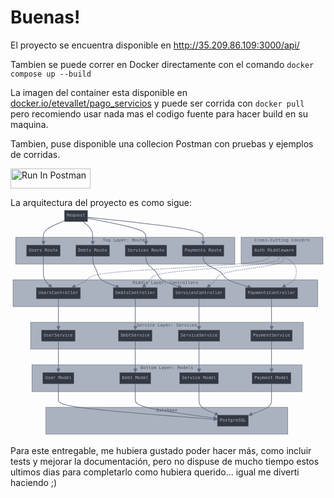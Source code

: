 # Buenas!

El proyecto se encuentra disponible en http://35.209.86.109:3000/api/

Tambien se puede correr en Docker directamente con el comando
`docker compose up --build`

La imagen del container esta disponible en [docker.io/etevallet/pago_servicios](https://docker.io/etevallet/pago_servicios) y puede ser corrida con `docker pull` pero recomiendo usar nada mas el codigo fuente para hacer build en su maquina.

Tambien, puse disponible una collecion Postman con pruebas y ejemplos de corridas.

[<img src="https://run.pstmn.io/button.svg" alt="Run In Postman" style="width: 128px; height: 32px;">](https://app.getpostman.com/run-collection/17577771-03da51dd-31c1-4641-9933-3109c890e6f0?action=collection%2Ffork&source=rip_markdown&collection-url=entityId%3D17577771-03da51dd-31c1-4641-9933-3109c890e6f0%26entityType%3Dcollection%26workspaceId%3De2d8a7e7-9047-4f27-8d1b-6a89e9763cd2)

La arquitectura del proyecto es como sigue:
<svg aria-roledescription="flowchart-v2" role="graphics-document document" viewBox="-8 -8 1007.892578125 732" style="max-width: 1007.892578125px;" xmlns:xlink="http://www.w3.org/1999/xlink" xmlns="http://www.w3.org/2000/svg" width="100%" id="mermaid-1724042676792"><style>#mermaid-1724042676792{font-family:monospace;font-size:14px;fill:#abb2bf;}#mermaid-1724042676792 .error-icon{fill:#abb2bf;}#mermaid-1724042676792 .error-text{fill:#4b5263;stroke:#4b5263;}#mermaid-1724042676792 .edge-thickness-normal{stroke-width:2px;}#mermaid-1724042676792 .edge-thickness-thick{stroke-width:3.5px;}#mermaid-1724042676792 .edge-pattern-solid{stroke-dasharray:0;}#mermaid-1724042676792 .edge-pattern-dashed{stroke-dasharray:3;}#mermaid-1724042676792 .edge-pattern-dotted{stroke-dasharray:2;}#mermaid-1724042676792 .marker{fill:#636D83;stroke:#636D83;}#mermaid-1724042676792 .marker.cross{stroke:#636D83;}#mermaid-1724042676792 svg{font-family:monospace;font-size:14px;}#mermaid-1724042676792 .label{font-family:monospace;color:#ABB2BF;}#mermaid-1724042676792 .cluster-label text{fill:#4b5263;}#mermaid-1724042676792 .cluster-label span,#mermaid-1724042676792 p{color:#4b5263;}#mermaid-1724042676792 .label text,#mermaid-1724042676792 span,#mermaid-1724042676792 p{fill:#ABB2BF;color:#ABB2BF;}#mermaid-1724042676792 .node rect,#mermaid-1724042676792 .node circle,#mermaid-1724042676792 .node ellipse,#mermaid-1724042676792 .node polygon,#mermaid-1724042676792 .node path{fill:#333842;stroke:#636D83;stroke-width:1px;}#mermaid-1724042676792 .flowchart-label text{text-anchor:middle;}#mermaid-1724042676792 .node .katex path{fill:#000;stroke:#000;stroke-width:1px;}#mermaid-1724042676792 .node .label{text-align:center;}#mermaid-1724042676792 .node.clickable{cursor:pointer;}#mermaid-1724042676792 .arrowheadPath{fill:#0b0b0b;}#mermaid-1724042676792 .edgePath .path{stroke:#636D83;stroke-width:2.0px;}#mermaid-1724042676792 .flowchart-link{stroke:#636D83;fill:none;}#mermaid-1724042676792 .edgeLabel{background-color:#282C34;text-align:center;}#mermaid-1724042676792 .edgeLabel rect{opacity:0.5;background-color:#282C34;fill:#282C34;}#mermaid-1724042676792 .labelBkg{background-color:rgba(40, 44, 52, 0.5);}#mermaid-1724042676792 .cluster rect{fill:#abb2bf;stroke:#4b5263;stroke-width:1px;}#mermaid-1724042676792 .cluster text{fill:#4b5263;}#mermaid-1724042676792 .cluster span,#mermaid-1724042676792 p{color:#4b5263;}#mermaid-1724042676792 div.mermaidTooltip{position:absolute;text-align:center;max-width:200px;padding:2px;font-family:monospace;font-size:12px;background:#abb2bf;border:1px solid #4b5263;border-radius:2px;pointer-events:none;z-index:100;}#mermaid-1724042676792 .flowchartTitleText{text-anchor:middle;font-size:18px;fill:#abb2bf;}#mermaid-1724042676792 .label foreignObject{overflow:visible;}#mermaid-1724042676792 :root{--mermaid-font-family:"trebuchet ms",verdana,arial,sans-serif;}</style><g><marker orient="auto" markerHeight="12" markerWidth="12" markerUnits="userSpaceOnUse" refY="5" refX="6" viewBox="0 0 10 10" class="marker flowchart" id="mermaid-1724042676792_flowchart-pointEnd"><path style="stroke-width: 1; stroke-dasharray: 1, 0;" class="arrowMarkerPath" d="M 0 0 L 10 5 L 0 10 z"></path></marker><marker orient="auto" markerHeight="12" markerWidth="12" markerUnits="userSpaceOnUse" refY="5" refX="4.5" viewBox="0 0 10 10" class="marker flowchart" id="mermaid-1724042676792_flowchart-pointStart"><path style="stroke-width: 1; stroke-dasharray: 1, 0;" class="arrowMarkerPath" d="M 0 5 L 10 10 L 10 0 z"></path></marker><marker orient="auto" markerHeight="11" markerWidth="11" markerUnits="userSpaceOnUse" refY="5" refX="11" viewBox="0 0 10 10" class="marker flowchart" id="mermaid-1724042676792_flowchart-circleEnd"><circle style="stroke-width: 1; stroke-dasharray: 1, 0;" class="arrowMarkerPath" r="5" cy="5" cx="5"></circle></marker><marker orient="auto" markerHeight="11" markerWidth="11" markerUnits="userSpaceOnUse" refY="5" refX="-1" viewBox="0 0 10 10" class="marker flowchart" id="mermaid-1724042676792_flowchart-circleStart"><circle style="stroke-width: 1; stroke-dasharray: 1, 0;" class="arrowMarkerPath" r="5" cy="5" cx="5"></circle></marker><marker orient="auto" markerHeight="11" markerWidth="11" markerUnits="userSpaceOnUse" refY="5.2" refX="12" viewBox="0 0 11 11" class="marker cross flowchart" id="mermaid-1724042676792_flowchart-crossEnd"><path style="stroke-width: 2; stroke-dasharray: 1, 0;" class="arrowMarkerPath" d="M 1,1 l 9,9 M 10,1 l -9,9"></path></marker><marker orient="auto" markerHeight="11" markerWidth="11" markerUnits="userSpaceOnUse" refY="5.2" refX="-1" viewBox="0 0 11 11" class="marker cross flowchart" id="mermaid-1724042676792_flowchart-crossStart"><path style="stroke-width: 2; stroke-dasharray: 1, 0;" class="arrowMarkerPath" d="M 1,1 l 9,9 M 10,1 l -9,9"></path></marker><g class="root"><g class="clusters"><g id="subGraph5" class="cluster default flowchart-label"><rect height="86" width="262.009765625" y="86" x="729.8828125" ry="0" rx="0" style=""></rect><g transform="translate(772.3837890625, 86)" class="cluster-label"><foreignObject height="21" width="177.0078125"><div style="display: inline-block; white-space: nowrap;" xmlns="http://www.w3.org/1999/xhtml"><span class="nodeLabel">Cross-Cutting Concern</span></div></foreignObject></g></g><g id="Database" class="cluster default flowchart-label"><rect height="86" width="774.41796875" y="630" x="105.076171875" ry="0" rx="0" style=""></rect><g transform="translate(458.5703125, 630)" class="cluster-label"><foreignObject height="21" width="67.4296875"><div style="display: inline-block; white-space: nowrap;" xmlns="http://www.w3.org/1999/xhtml"><span class="nodeLabel">Database</span></div></foreignObject></g></g><g id="subGraph3" class="cluster default flowchart-label"><rect height="86" width="864.029296875" y="494" x="60.431640625" ry="0" rx="0" style=""></rect><g transform="translate(408.1572265625, 494)" class="cluster-label"><foreignObject height="21" width="168.578125"><div style="display: inline-block; white-space: nowrap;" xmlns="http://www.w3.org/1999/xhtml"><span class="nodeLabel">Bottom Layer: Models</span></div></foreignObject></g></g><g id="subGraph2" class="cluster default flowchart-label"><rect height="86" width="872.458984375" y="358" x="56.216796875" ry="0" rx="0" style=""></rect><g transform="translate(395.5126953125, 358)" class="cluster-label"><foreignObject height="21" width="193.8671875"><div style="display: inline-block; white-space: nowrap;" xmlns="http://www.w3.org/1999/xhtml"><span class="nodeLabel">Service Layer: Services</span></div></foreignObject></g></g><g id="subGraph1" class="cluster default flowchart-label"><rect height="86" width="975.353515625" y="222" x="0" ry="0" rx="0" style=""></rect><g transform="translate(382.3173828125, 222)" class="cluster-label"><foreignObject height="21" width="210.71875"><div style="display: inline-block; white-space: nowrap;" xmlns="http://www.w3.org/1999/xhtml"><span class="nodeLabel">Middle Layer: Controllers</span></div></foreignObject></g></g><g id="subGraph0" class="cluster default flowchart-label"><rect height="86" width="701.453125" y="86" x="8.4296875" ry="0" rx="0" style=""></rect><g transform="translate(287.51171875, 86)" class="cluster-label"><foreignObject height="21" width="143.2890625"><div style="display: inline-block; white-space: nowrap;" xmlns="http://www.w3.org/1999/xhtml"><span class="nodeLabel">Top Layer: Routes</span></div></foreignObject></g></g></g><g class="edgePaths"><path marker-end="url(#mermaid-1724042676792_flowchart-pointEnd)" style="fill:none;" class="edge-thickness-normal edge-pattern-solid flowchart-link LS-A LE-E" id="L-A-E-0" d="M97.289,147L97.289,151.167C97.289,155.333,97.289,163.667,97.289,172C97.289,180.333,97.289,188.667,97.289,197C97.289,205.333,97.289,213.667,101.263,221.409C105.237,229.152,113.185,236.303,117.159,239.879L121.132,243.455"></path><path marker-end="url(#mermaid-1724042676792_flowchart-pointEnd)" style="fill:none;" class="edge-thickness-normal edge-pattern-solid flowchart-link LS-B LE-F" id="L-B-F-0" d="M255.008,147L255.008,151.167C255.008,155.333,255.008,163.667,257.818,172C260.628,180.333,266.247,188.667,269.057,197C271.867,205.333,271.867,213.667,282.592,221.7C293.317,229.734,314.767,237.468,325.491,241.335L336.216,245.202"></path><path marker-end="url(#mermaid-1724042676792_flowchart-pointEnd)" style="fill:none;" class="edge-thickness-normal edge-pattern-solid flowchart-link LS-C LE-G" id="L-C-G-0" d="M425.371,147L425.371,151.167C425.371,155.333,425.371,163.667,431.777,172C438.182,180.333,450.993,188.667,457.399,197C463.805,205.333,463.805,213.667,475.697,221.725C487.59,229.784,511.375,237.568,523.268,241.46L535.161,245.352"></path><path marker-end="url(#mermaid-1724042676792_flowchart-pointEnd)" style="fill:none;" class="edge-thickness-normal edge-pattern-solid flowchart-link LS-D LE-H" id="L-D-H-0" d="M608.379,147L608.379,151.167C608.379,155.333,608.379,163.667,619.35,172C630.32,180.333,652.262,188.667,663.232,197C674.203,205.333,674.203,213.667,688.175,221.761C702.147,229.855,730.092,237.71,744.064,241.638L758.036,245.566"></path><path marker-end="url(#mermaid-1724042676792_flowchart-pointEnd)" style="fill:none;" class="edge-thickness-normal edge-pattern-solid flowchart-link LS-E LE-I" id="L-E-I-0" d="M145.076,283L145.076,287.167C145.076,291.333,145.076,299.667,145.076,308C145.076,316.333,145.076,324.667,145.076,333C145.076,341.333,145.076,349.667,145.076,357.117C145.076,364.567,145.076,371.133,145.076,374.417L145.076,377.7"></path><path marker-end="url(#mermaid-1724042676792_flowchart-pointEnd)" style="fill:none;" class="edge-thickness-normal edge-pattern-solid flowchart-link LS-F LE-J" id="L-F-J-0" d="M391.123,283L391.123,287.167C391.123,291.333,391.123,299.667,391.123,308C391.123,316.333,391.123,324.667,391.123,333C391.123,341.333,391.123,349.667,391.123,357.117C391.123,364.567,391.123,371.133,391.123,374.417L391.123,377.7"></path><path marker-end="url(#mermaid-1724042676792_flowchart-pointEnd)" style="fill:none;" class="edge-thickness-normal edge-pattern-solid flowchart-link LS-G LE-K" id="L-G-K-0" d="M595.201,283L595.201,287.167C595.201,291.333,595.201,299.667,595.201,308C595.201,316.333,595.201,324.667,595.201,333C595.201,341.333,595.201,349.667,595.201,357.117C595.201,364.567,595.201,371.133,595.201,374.417L595.201,377.7"></path><path marker-end="url(#mermaid-1724042676792_flowchart-pointEnd)" style="fill:none;" class="edge-thickness-normal edge-pattern-solid flowchart-link LS-H LE-L" id="L-H-L-0" d="M827.172,283L827.172,287.167C827.172,291.333,827.172,299.667,827.172,308C827.172,316.333,827.172,324.667,827.172,333C827.172,341.333,827.172,349.667,827.172,357.117C827.172,364.567,827.172,371.133,827.172,374.417L827.172,377.7"></path><path marker-end="url(#mermaid-1724042676792_flowchart-pointEnd)" style="fill:none;" class="edge-thickness-normal edge-pattern-solid flowchart-link LS-I LE-M" id="L-I-M-0" d="M145.076,419L145.076,423.167C145.076,427.333,145.076,435.667,145.076,444C145.076,452.333,145.076,460.667,145.076,469C145.076,477.333,145.076,485.667,145.076,493.117C145.076,500.567,145.076,507.133,145.076,510.417L145.076,513.7"></path><path marker-end="url(#mermaid-1724042676792_flowchart-pointEnd)" style="fill:none;" class="edge-thickness-normal edge-pattern-solid flowchart-link LS-J LE-N" id="L-J-N-0" d="M391.123,419L391.123,423.167C391.123,427.333,391.123,435.667,391.123,444C391.123,452.333,391.123,460.667,391.123,469C391.123,477.333,391.123,485.667,391.123,493.117C391.123,500.567,391.123,507.133,391.123,510.417L391.123,513.7"></path><path marker-end="url(#mermaid-1724042676792_flowchart-pointEnd)" style="fill:none;" class="edge-thickness-normal edge-pattern-solid flowchart-link LS-K LE-O" id="L-K-O-0" d="M595.201,419L595.201,423.167C595.201,427.333,595.201,435.667,595.201,444C595.201,452.333,595.201,460.667,595.201,469C595.201,477.333,595.201,485.667,595.201,493.117C595.201,500.567,595.201,507.133,595.201,510.417L595.201,513.7"></path><path marker-end="url(#mermaid-1724042676792_flowchart-pointEnd)" style="fill:none;" class="edge-thickness-normal edge-pattern-solid flowchart-link LS-L LE-P" id="L-L-P-0" d="M827.172,419L827.172,423.167C827.172,427.333,827.172,435.667,827.172,444C827.172,452.333,827.172,460.667,827.172,469C827.172,477.333,827.172,485.667,827.172,493.117C827.172,500.567,827.172,507.133,827.172,510.417L827.172,513.7"></path><path marker-end="url(#mermaid-1724042676792_flowchart-pointEnd)" style="fill:none;" class="edge-thickness-normal edge-pattern-solid flowchart-link LS-M LE-Q" id="L-M-Q-0" d="M145.076,555L145.076,559.167C145.076,563.333,145.076,571.667,145.076,580C145.076,588.333,145.076,596.667,145.076,605C145.076,613.333,145.076,621.667,229.002,632.295C312.928,642.924,480.78,655.847,564.706,662.309L648.632,668.771"></path><path marker-end="url(#mermaid-1724042676792_flowchart-pointEnd)" style="fill:none;" class="edge-thickness-normal edge-pattern-solid flowchart-link LS-N LE-Q" id="L-N-Q-0" d="M391.123,555L391.123,559.167C391.123,563.333,391.123,571.667,391.123,580C391.123,588.333,391.123,596.667,391.123,605C391.123,613.333,391.123,621.667,434.047,631.741C476.971,641.815,562.818,653.63,605.742,659.537L648.666,665.445"></path><path marker-end="url(#mermaid-1724042676792_flowchart-pointEnd)" style="fill:none;" class="edge-thickness-normal edge-pattern-solid flowchart-link LS-O LE-Q" id="L-O-Q-0" d="M595.201,555L595.201,559.167C595.201,563.333,595.201,571.667,595.201,580C595.201,588.333,595.201,596.667,595.201,605C595.201,613.333,595.201,621.667,604.88,629.674C614.559,637.682,633.917,645.363,643.596,649.204L653.275,653.045"></path><path marker-end="url(#mermaid-1724042676792_flowchart-pointEnd)" style="fill:none;" class="edge-thickness-normal edge-pattern-solid flowchart-link LS-P LE-Q" id="L-P-Q-0" d="M827.172,555L827.172,559.167C827.172,563.333,827.172,571.667,827.172,580C827.172,588.333,827.172,596.667,827.172,605C827.172,613.333,827.172,621.667,815.678,629.832C804.185,637.996,781.198,645.993,769.704,649.991L758.211,653.989"></path><path marker-end="url(#mermaid-1724042676792_flowchart-pointEnd)" style="fill:none;stroke-width:2px;stroke-dasharray:3;" class="edge-thickness-normal edge-pattern-dotted flowchart-link LS-R LE-E" id="L-R-E-0" d="M821.846,147L818.662,151.167C815.478,155.333,809.11,163.667,713.144,172C617.177,180.333,431.612,188.667,338.829,197C246.047,205.333,246.047,213.667,237.076,221.654C228.104,229.641,210.162,237.282,201.19,241.103L192.219,244.923"></path><path marker-end="url(#mermaid-1724042676792_flowchart-pointEnd)" style="fill:none;stroke-width:2px;stroke-dasharray:3;" class="edge-thickness-normal edge-pattern-dotted flowchart-link LS-R LE-F" id="L-R-F-0" d="M847.202,147L849.888,151.167C852.573,155.333,857.944,163.667,790.711,172C723.478,180.333,583.641,188.667,513.723,197C443.805,205.333,443.805,213.667,439.384,221.441C434.964,229.216,426.123,236.432,421.702,240.041L417.282,243.649"></path><path marker-end="url(#mermaid-1724042676792_flowchart-pointEnd)" style="fill:none;stroke-width:2px;stroke-dasharray:3;" class="edge-thickness-normal edge-pattern-dotted flowchart-link LS-R LE-G" id="L-R-G-0" d="M855.574,147L860.198,151.167C864.821,155.333,874.068,163.667,840.506,172C806.944,180.333,730.574,188.667,692.388,197C654.203,205.333,654.203,213.667,649.2,221.48C644.196,229.293,634.19,236.586,629.186,240.232L624.183,243.878"></path><path marker-end="url(#mermaid-1724042676792_flowchart-pointEnd)" style="fill:none;stroke-width:2px;stroke-dasharray:3;" class="edge-thickness-normal edge-pattern-dotted flowchart-link LS-R LE-H" id="L-R-H-0" d="M865.143,147L871.982,151.167C878.82,155.333,892.497,163.667,899.335,172C906.174,180.333,906.174,188.667,906.174,197C906.174,205.333,906.174,213.667,899.294,221.578C892.415,229.489,878.656,236.978,871.777,240.722L864.898,244.466"></path><path marker-end="url(#mermaid-1724042676792_flowchart-pointEnd)" style="fill:none;" class="edge-thickness-normal edge-pattern-solid flowchart-link LS-Request LE-A" id="L-Request-A-0" d="M164.434,33.278L153.243,37.898C142.052,42.519,119.671,51.759,108.48,60.546C97.289,69.333,97.289,77.667,97.289,85.117C97.289,92.567,97.289,99.133,97.289,102.417L97.289,105.7"></path><path marker-end="url(#mermaid-1724042676792_flowchart-pointEnd)" style="fill:none;" class="edge-thickness-normal edge-pattern-solid flowchart-link LS-Request LE-B" id="L-Request-B-0" d="M223.862,36L229.053,40.167C234.244,44.333,244.626,52.667,249.817,61C255.008,69.333,255.008,77.667,255.008,85.117C255.008,92.567,255.008,99.133,255.008,102.417L255.008,105.7"></path><path marker-end="url(#mermaid-1724042676792_flowchart-pointEnd)" style="fill:none;" class="edge-thickness-normal edge-pattern-solid flowchart-link LS-Request LE-C" id="L-Request-C-0" d="M238.441,25.106L269.596,31.088C300.751,37.07,363.061,49.035,394.216,59.184C425.371,69.333,425.371,77.667,425.371,85.117C425.371,92.567,425.371,99.133,425.371,102.417L425.371,105.7"></path><path marker-end="url(#mermaid-1724042676792_flowchart-pointEnd)" style="fill:none;" class="edge-thickness-normal edge-pattern-solid flowchart-link LS-Request LE-D" id="L-Request-D-0" d="M238.441,21.91L300.098,28.425C361.754,34.94,485.066,47.97,546.723,58.652C608.379,69.333,608.379,77.667,608.379,85.117C608.379,92.567,608.379,99.133,608.379,102.417L608.379,105.7"></path></g><g class="edgeLabels"><g class="edgeLabel"><g transform="translate(0, 0)" class="label"><foreignObject height="0" width="0"><div style="display: inline-block; white-space: nowrap;" xmlns="http://www.w3.org/1999/xhtml"><span class="edgeLabel"></span></div></foreignObject></g></g><g class="edgeLabel"><g transform="translate(0, 0)" class="label"><foreignObject height="0" width="0"><div style="display: inline-block; white-space: nowrap;" xmlns="http://www.w3.org/1999/xhtml"><span class="edgeLabel"></span></div></foreignObject></g></g><g class="edgeLabel"><g transform="translate(0, 0)" class="label"><foreignObject height="0" width="0"><div style="display: inline-block; white-space: nowrap;" xmlns="http://www.w3.org/1999/xhtml"><span class="edgeLabel"></span></div></foreignObject></g></g><g class="edgeLabel"><g transform="translate(0, 0)" class="label"><foreignObject height="0" width="0"><div style="display: inline-block; white-space: nowrap;" xmlns="http://www.w3.org/1999/xhtml"><span class="edgeLabel"></span></div></foreignObject></g></g><g class="edgeLabel"><g transform="translate(0, 0)" class="label"><foreignObject height="0" width="0"><div style="display: inline-block; white-space: nowrap;" xmlns="http://www.w3.org/1999/xhtml"><span class="edgeLabel"></span></div></foreignObject></g></g><g class="edgeLabel"><g transform="translate(0, 0)" class="label"><foreignObject height="0" width="0"><div style="display: inline-block; white-space: nowrap;" xmlns="http://www.w3.org/1999/xhtml"><span class="edgeLabel"></span></div></foreignObject></g></g><g class="edgeLabel"><g transform="translate(0, 0)" class="label"><foreignObject height="0" width="0"><div style="display: inline-block; white-space: nowrap;" xmlns="http://www.w3.org/1999/xhtml"><span class="edgeLabel"></span></div></foreignObject></g></g><g class="edgeLabel"><g transform="translate(0, 0)" class="label"><foreignObject height="0" width="0"><div style="display: inline-block; white-space: nowrap;" xmlns="http://www.w3.org/1999/xhtml"><span class="edgeLabel"></span></div></foreignObject></g></g><g class="edgeLabel"><g transform="translate(0, 0)" class="label"><foreignObject height="0" width="0"><div style="display: inline-block; white-space: nowrap;" xmlns="http://www.w3.org/1999/xhtml"><span class="edgeLabel"></span></div></foreignObject></g></g><g class="edgeLabel"><g transform="translate(0, 0)" class="label"><foreignObject height="0" width="0"><div style="display: inline-block; white-space: nowrap;" xmlns="http://www.w3.org/1999/xhtml"><span class="edgeLabel"></span></div></foreignObject></g></g><g class="edgeLabel"><g transform="translate(0, 0)" class="label"><foreignObject height="0" width="0"><div style="display: inline-block; white-space: nowrap;" xmlns="http://www.w3.org/1999/xhtml"><span class="edgeLabel"></span></div></foreignObject></g></g><g class="edgeLabel"><g transform="translate(0, 0)" class="label"><foreignObject height="0" width="0"><div style="display: inline-block; white-space: nowrap;" xmlns="http://www.w3.org/1999/xhtml"><span class="edgeLabel"></span></div></foreignObject></g></g><g class="edgeLabel"><g transform="translate(0, 0)" class="label"><foreignObject height="0" width="0"><div style="display: inline-block; white-space: nowrap;" xmlns="http://www.w3.org/1999/xhtml"><span class="edgeLabel"></span></div></foreignObject></g></g><g class="edgeLabel"><g transform="translate(0, 0)" class="label"><foreignObject height="0" width="0"><div style="display: inline-block; white-space: nowrap;" xmlns="http://www.w3.org/1999/xhtml"><span class="edgeLabel"></span></div></foreignObject></g></g><g class="edgeLabel"><g transform="translate(0, 0)" class="label"><foreignObject height="0" width="0"><div style="display: inline-block; white-space: nowrap;" xmlns="http://www.w3.org/1999/xhtml"><span class="edgeLabel"></span></div></foreignObject></g></g><g class="edgeLabel"><g transform="translate(0, 0)" class="label"><foreignObject height="0" width="0"><div style="display: inline-block; white-space: nowrap;" xmlns="http://www.w3.org/1999/xhtml"><span class="edgeLabel"></span></div></foreignObject></g></g><g class="edgeLabel"><g transform="translate(0, 0)" class="label"><foreignObject height="0" width="0"><div style="display: inline-block; white-space: nowrap;" xmlns="http://www.w3.org/1999/xhtml"><span class="edgeLabel"></span></div></foreignObject></g></g><g class="edgeLabel"><g transform="translate(0, 0)" class="label"><foreignObject height="0" width="0"><div style="display: inline-block; white-space: nowrap;" xmlns="http://www.w3.org/1999/xhtml"><span class="edgeLabel"></span></div></foreignObject></g></g><g class="edgeLabel"><g transform="translate(0, 0)" class="label"><foreignObject height="0" width="0"><div style="display: inline-block; white-space: nowrap;" xmlns="http://www.w3.org/1999/xhtml"><span class="edgeLabel"></span></div></foreignObject></g></g><g class="edgeLabel"><g transform="translate(0, 0)" class="label"><foreignObject height="0" width="0"><div style="display: inline-block; white-space: nowrap;" xmlns="http://www.w3.org/1999/xhtml"><span class="edgeLabel"></span></div></foreignObject></g></g><g class="edgeLabel"><g transform="translate(0, 0)" class="label"><foreignObject height="0" width="0"><div style="display: inline-block; white-space: nowrap;" xmlns="http://www.w3.org/1999/xhtml"><span class="edgeLabel"></span></div></foreignObject></g></g><g class="edgeLabel"><g transform="translate(0, 0)" class="label"><foreignObject height="0" width="0"><div style="display: inline-block; white-space: nowrap;" xmlns="http://www.w3.org/1999/xhtml"><span class="edgeLabel"></span></div></foreignObject></g></g><g class="edgeLabel"><g transform="translate(0, 0)" class="label"><foreignObject height="0" width="0"><div style="display: inline-block; white-space: nowrap;" xmlns="http://www.w3.org/1999/xhtml"><span class="edgeLabel"></span></div></foreignObject></g></g><g class="edgeLabel"><g transform="translate(0, 0)" class="label"><foreignObject height="0" width="0"><div style="display: inline-block; white-space: nowrap;" xmlns="http://www.w3.org/1999/xhtml"><span class="edgeLabel"></span></div></foreignObject></g></g></g><g class="nodes"><g transform="translate(835.6015625, 129)" data-id="R" data-node="true" id="flowchart-R-17" class="node default default flowchart-label"><rect height="36" width="141.4375" y="-18" x="-70.71875" ry="0" rx="0" style="" class="basic label-container"></rect><g transform="translate(-63.21875, -10.5)" style="" class="label"><rect></rect><foreignObject height="21" width="126.4375"><div style="display: inline-block; white-space: nowrap;" xmlns="http://www.w3.org/1999/xhtml"><span class="nodeLabel">Auth Middleware</span></div></foreignObject></g></g><g transform="translate(703.560546875, 673)" data-id="Q" data-node="true" id="flowchart-Q-16" class="node default flowchart-label"><rect height="36" width="99.2890625" y="-18" x="-49.64453125" ry="0" rx="0" style="" class="basic label-container"></rect><g transform="translate(-42.14453125, -10.5)" style="" class="label"><rect></rect><foreignObject height="21" width="84.2890625"><div style="display: inline-block; white-space: nowrap;" xmlns="http://www.w3.org/1999/xhtml"><span class="nodeLabel">PostgreSQL</span></div></foreignObject></g></g><g transform="translate(145.076171875, 537)" data-id="M" data-node="true" id="flowchart-M-12" class="node default flowchart-label"><rect height="36" width="99.2890625" y="-18" x="-49.64453125" ry="0" rx="0" style="" class="basic label-container"></rect><g transform="translate(-42.14453125, -10.5)" style="" class="label"><rect></rect><foreignObject height="21" width="84.2890625"><div style="display: inline-block; white-space: nowrap;" xmlns="http://www.w3.org/1999/xhtml"><span class="nodeLabel">User Model</span></div></foreignObject></g></g><g transform="translate(391.123046875, 537)" data-id="N" data-node="true" id="flowchart-N-13" class="node default default flowchart-label"><rect height="36" width="99.2890625" y="-18" x="-49.64453125" ry="0" rx="0" style="" class="basic label-container"></rect><g transform="translate(-42.14453125, -10.5)" style="" class="label"><rect></rect><foreignObject height="21" width="84.2890625"><div style="display: inline-block; white-space: nowrap;" xmlns="http://www.w3.org/1999/xhtml"><span class="nodeLabel">Debt Model</span></div></foreignObject></g></g><g transform="translate(595.201171875, 537)" data-id="O" data-node="true" id="flowchart-O-14" class="node default flowchart-label"><rect height="36" width="124.578125" y="-18" x="-62.2890625" ry="0" rx="0" style="" class="basic label-container"></rect><g transform="translate(-54.7890625, -10.5)" style="" class="label"><rect></rect><foreignObject height="21" width="109.578125"><div style="display: inline-block; white-space: nowrap;" xmlns="http://www.w3.org/1999/xhtml"><span class="nodeLabel">Service Model</span></div></foreignObject></g></g><g transform="translate(827.171875, 537)" data-id="P" data-node="true" id="flowchart-P-15" class="node default flowchart-label"><rect height="36" width="124.578125" y="-18" x="-62.2890625" ry="0" rx="0" style="" class="basic label-container"></rect><g transform="translate(-54.7890625, -10.5)" style="" class="label"><rect></rect><foreignObject height="21" width="109.578125"><div style="display: inline-block; white-space: nowrap;" xmlns="http://www.w3.org/1999/xhtml"><span class="nodeLabel">Payment Model</span></div></foreignObject></g></g><g transform="translate(145.076171875, 401)" data-id="I" data-node="true" id="flowchart-I-8" class="node default default flowchart-label"><rect height="36" width="107.71875" y="-18" x="-53.859375" ry="0" rx="0" style="" class="basic label-container"></rect><g transform="translate(-46.359375, -10.5)" style="" class="label"><rect></rect><foreignObject height="21" width="92.71875"><div style="display: inline-block; white-space: nowrap;" xmlns="http://www.w3.org/1999/xhtml"><span class="nodeLabel">UserService</span></div></foreignObject></g></g><g transform="translate(391.123046875, 401)" data-id="J" data-node="true" id="flowchart-J-9" class="node default flowchart-label"><rect height="36" width="107.71875" y="-18" x="-53.859375" ry="0" rx="0" style="" class="basic label-container"></rect><g transform="translate(-46.359375, -10.5)" style="" class="label"><rect></rect><foreignObject height="21" width="92.71875"><div style="display: inline-block; white-space: nowrap;" xmlns="http://www.w3.org/1999/xhtml"><span class="nodeLabel">DebtService</span></div></foreignObject></g></g><g transform="translate(595.201171875, 401)" data-id="K" data-node="true" id="flowchart-K-10" class="node default default flowchart-label"><rect height="36" width="133.0078125" y="-18" x="-66.50390625" ry="0" rx="0" style="" class="basic label-container"></rect><g transform="translate(-59.00390625, -10.5)" style="" class="label"><rect></rect><foreignObject height="21" width="118.0078125"><div style="display: inline-block; white-space: nowrap;" xmlns="http://www.w3.org/1999/xhtml"><span class="nodeLabel">ServiceService</span></div></foreignObject></g></g><g transform="translate(827.171875, 401)" data-id="L" data-node="true" id="flowchart-L-11" class="node default default flowchart-label"><rect height="36" width="133.0078125" y="-18" x="-66.50390625" ry="0" rx="0" style="" class="basic label-container"></rect><g transform="translate(-59.00390625, -10.5)" style="" class="label"><rect></rect><foreignObject height="21" width="118.0078125"><div style="display: inline-block; white-space: nowrap;" xmlns="http://www.w3.org/1999/xhtml"><span class="nodeLabel">PaymentService</span></div></foreignObject></g></g><g transform="translate(145.076171875, 265)" data-id="E" data-node="true" id="flowchart-E-4" class="node default flowchart-label"><rect height="36" width="141.4375" y="-18" x="-70.71875" ry="0" rx="0" style="" class="basic label-container"></rect><g transform="translate(-63.21875, -10.5)" style="" class="label"><rect></rect><foreignObject height="21" width="126.4375"><div style="display: inline-block; white-space: nowrap;" xmlns="http://www.w3.org/1999/xhtml"><span class="nodeLabel">UsersController</span></div></foreignObject></g></g><g transform="translate(391.123046875, 265)" data-id="F" data-node="true" id="flowchart-F-5" class="node default default flowchart-label"><rect height="36" width="141.4375" y="-18" x="-70.71875" ry="0" rx="0" style="" class="basic label-container"></rect><g transform="translate(-63.21875, -10.5)" style="" class="label"><rect></rect><foreignObject height="21" width="126.4375"><div style="display: inline-block; white-space: nowrap;" xmlns="http://www.w3.org/1999/xhtml"><span class="nodeLabel">DebtsController</span></div></foreignObject></g></g><g transform="translate(595.201171875, 265)" data-id="G" data-node="true" id="flowchart-G-6" class="node default default flowchart-label"><rect height="36" width="166.71875" y="-18" x="-83.359375" ry="0" rx="0" style="" class="basic label-container"></rect><g transform="translate(-75.859375, -10.5)" style="" class="label"><rect></rect><foreignObject height="21" width="151.71875"><div style="display: inline-block; white-space: nowrap;" xmlns="http://www.w3.org/1999/xhtml"><span class="nodeLabel">ServicesController</span></div></foreignObject></g></g><g transform="translate(827.171875, 265)" data-id="H" data-node="true" id="flowchart-H-7" class="node default flowchart-label"><rect height="36" width="166.71875" y="-18" x="-83.359375" ry="0" rx="0" style="" class="basic label-container"></rect><g transform="translate(-75.859375, -10.5)" style="" class="label"><rect></rect><foreignObject height="21" width="151.71875"><div style="display: inline-block; white-space: nowrap;" xmlns="http://www.w3.org/1999/xhtml"><span class="nodeLabel">PaymentsController</span></div></foreignObject></g></g><g transform="translate(97.2890625, 129)" data-id="A" data-node="true" id="flowchart-A-0" class="node default default flowchart-label"><rect height="36" width="107.71875" y="-18" x="-53.859375" ry="0" rx="0" style="" class="basic label-container"></rect><g transform="translate(-46.359375, -10.5)" style="" class="label"><rect></rect><foreignObject height="21" width="92.71875"><div style="display: inline-block; white-space: nowrap;" xmlns="http://www.w3.org/1999/xhtml"><span class="nodeLabel">Users Route</span></div></foreignObject></g></g><g transform="translate(255.0078125, 129)" data-id="B" data-node="true" id="flowchart-B-1" class="node default default flowchart-label"><rect height="36" width="107.71875" y="-18" x="-53.859375" ry="0" rx="0" style="" class="basic label-container"></rect><g transform="translate(-46.359375, -10.5)" style="" class="label"><rect></rect><foreignObject height="21" width="92.71875"><div style="display: inline-block; white-space: nowrap;" xmlns="http://www.w3.org/1999/xhtml"><span class="nodeLabel">Debts Route</span></div></foreignObject></g></g><g transform="translate(425.37109375, 129)" data-id="C" data-node="true" id="flowchart-C-2" class="node default default flowchart-label"><rect height="36" width="133.0078125" y="-18" x="-66.50390625" ry="0" rx="0" style="" class="basic label-container"></rect><g transform="translate(-59.00390625, -10.5)" style="" class="label"><rect></rect><foreignObject height="21" width="118.0078125"><div style="display: inline-block; white-space: nowrap;" xmlns="http://www.w3.org/1999/xhtml"><span class="nodeLabel">Services Route</span></div></foreignObject></g></g><g transform="translate(608.37890625, 129)" data-id="D" data-node="true" id="flowchart-D-3" class="node default default flowchart-label"><rect height="36" width="133.0078125" y="-18" x="-66.50390625" ry="0" rx="0" style="" class="basic label-container"></rect><g transform="translate(-59.00390625, -10.5)" style="" class="label"><rect></rect><foreignObject height="21" width="118.0078125"><div style="display: inline-block; white-space: nowrap;" xmlns="http://www.w3.org/1999/xhtml"><span class="nodeLabel">Payments Route</span></div></foreignObject></g></g><g transform="translate(201.4375, 18)" data-id="Request" data-node="true" id="flowchart-Request-58" class="node default default flowchart-label"><rect height="36" width="74.0078125" y="-18" x="-37.00390625" ry="0" rx="0" style="" class="basic label-container"></rect><g transform="translate(-29.50390625, -10.5)" style="" class="label"><rect></rect><foreignObject height="21" width="59.0078125"><div style="display: inline-block; white-space: nowrap;" xmlns="http://www.w3.org/1999/xhtml"><span class="nodeLabel">Request</span></div></foreignObject></g></g></g></g></g></svg>

Para este entregable, me hubiera gustado poder hacer más, como incluir tests y mejorar la documentación, pero no dispuse de mucho tiempo estos ultimos dias para completarlo como hubiera querido... igual me diverti haciendo ;)
